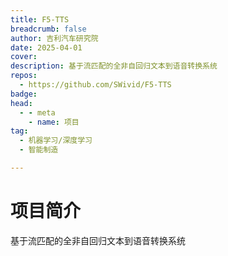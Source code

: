 ```yaml
---
title: F5-TTS
breadcrumb: false
author: 吉利汽车研究院
date: 2025-04-01
cover: 
description: 基于流匹配的全非自回归文本到语音转换系统
repos:
  - https://github.com/SWivid/F5-TTS
badge: 
head:
  - - meta
    - name: 项目
tag:
  - 机器学习/深度学习
  - 智能制造

---
```




# 项目简介
基于流匹配的全非自回归文本到语音转换系统

